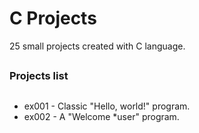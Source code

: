 # C Projects
25 small projects created with C language.

##

### Projects list

##

+ ex001 - Classic "Hello, world!" program.
+ ex002 - A "Welcome *user" program.